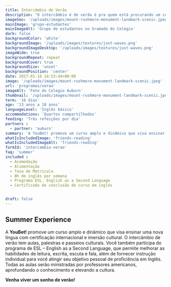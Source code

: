 ```yaml
---
title: Intercâmbio de Verão
description: "O intercâmbio é de verão é pra quem está procurando um curso de curta direção e aproveite o sol de verão"
imageSeo: '/uploads/images/mount-rushmore-monument-landmark-scenic.jpeg'
mainImage: 'grupo-estudantes'
mainImageAlt: 'Grupo de estudantes no Gramado do Colégio'
dark: false
backgroundColor: 'white'
backgroundImage: '/uploads/images/textures/just-waves.png'
backgroundImageDesktop: '/uploads/images/textures/just-waves.png'
imageWide: true
backgroundRepeat: repeat
backgroundCover: true
backgroundSize: 'unset'
backgroundPosition: 'center'
date: 2017-01-16 14:53:44+00:00
image: '/uploads/images/mount-rushmore-monument-landmark-scenic.jpeg'
url: 'programas/verao'
imageAlt: 'Foto do Colegio Auburn'
thumbnail: '/uploads/images/mount-rushmore-monument-landmark-scenic.jpeg'
term: '16 dias'
age: '13 anos a 18 anos'
languageLevel: 'Inglês básico'
accommodations: 'Quartos compartilhados'
feeding: 'Três refeições por dia'
partners :
  - partner: 'auburn'
summary: 'A YouBet! promove um curso amplo e dinâmico que visa ensinar uma nova língua com certificação internacional e imersão cultural. O intercâmbio de verão tem aulas, palestras e passeios culturais. Você também participa do programa de ESL – English as a Second Language'
whatIsIncludedImage: 'friends-reading'
whatIsIncludedImageAlt: 'friends-reading'
formId: 'intercambio-verao'
faq: 'summer'
included :
  - Acomodação
  - Alimentação
  - Taxa de Matrícula
  - 8h de inglês por semana
  - Programa ESL. English as a Second Language
  - Certificado de conclusão de curso em inglês


draft: false
---
```


## Summer Experience

A **YouBet!** promove um curso amplo e dinâmico que visa ensinar uma nova língua com certificação internacional e imersão cultural. O intercâmbio de verão tem aulas, palestras e passeios culturais. Você também participa do programa de ESL – English as a Second Language, que permite melhorar as habilidades de leitura, escrita, escuta e fala, além de fornecer instrução individual para você atingir seu objetivo pessoal de proficiência em Inglês. Todas as aulas serão ministradas por professores americanos, aprofundando o conhecimento e elevando a cultura.

**Venha viver um sonho de verão!**
